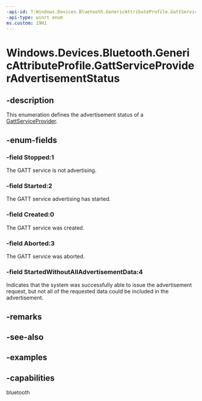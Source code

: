 ```yaml
---
-api-id: T:Windows.Devices.Bluetooth.GenericAttributeProfile.GattServiceProviderAdvertisementStatus
-api-type: winrt enum
ms.custom: 19H1
---
```


<!-- Enumeration syntax.
public enum GattServiceProviderAdvertisementStatus : int 
-->

# Windows.Devices.Bluetooth.GenericAttributeProfile.GattServiceProviderAdvertisementStatus

## -description
This enumeration defines the advertisement status of a [GattServiceProvider](gattserviceprovider.md).

## -enum-fields
### -field Stopped:1
The GATT service is not advertising.

### -field Started:2
The GATT service advertising has started.

### -field Created:0
The GATT service was created.

### -field Aborted:3
The GATT service was aborted.

### -field StartedWithoutAllAdvertisementData:4
Indicates that the system was successfully able to issue the advertisement request, but not all of the requested data could be included in the advertisement.

## -remarks

## -see-also

## -examples


## -capabilities
bluetooth

